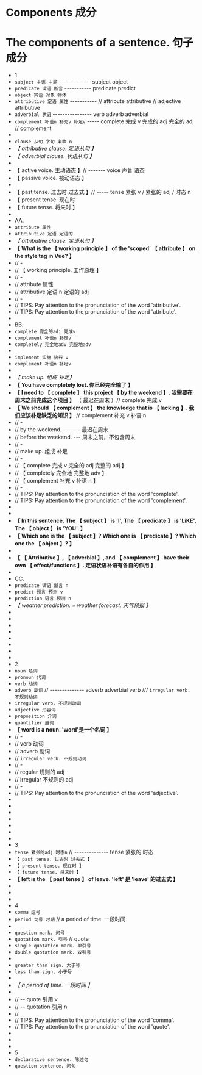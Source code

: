 # Components 成分

# The components of a sentence. 句子成分

- 1
- `subject 主语 主题` ------------- subject object
- `predicate 谓语 断言` ----------- predicate predict
- `object 宾语 对象 物体`
- `attributive 定语 属性` ----------- // attribute attributive // adjective attributive
- `adverbial 状语` ---------------- verb adverb adverbial
- `complement 补语n 补充v 补足v` ----- complete 完成 v 完成的 adj 完全的 adj // complement
-
- `clause 从句 字句 条款 n`
- _【 attributive clause. 定语从句 】_
- _【 adverbial clause. 状语从句 】_
-
- 【 active voice. 主动语态 】// ------- voice 声音 语态
- 【 passive voice. 被动语态 】
-
- 【 past tense. 过去时 过去式 】// ----- tense 紧张 v / 紧张的 adj / 时态 n
- 【 present tense. 现在时
- 【 future tense. 将来时 】
-
- AA.
- `attribute 属性`
- `attributive 定语 定语的`
- _【 attributive clause. 定语从句 】_
- **【 What is the 【 working principle 】 of the 'scoped' 【 attribute 】 on the style tag in Vue? 】**
- // -
- // 【 working principle. 工作原理 】
- // -
- // attribute 属性
- // attributive 定语 n 定语的 adj
- // -
- // TIPS: Pay attention to the pronunciation of the word 'attributive'.
- // TIPS: Pay attention to the pronunciation of the word 'attribute'.
-
- BB.
- `complete 完全的adj 完成v`
- `complement 补语n 补足v`
- `completely 完全地adv 完整地adv`
-
- `implement 实施 执行 v`
- `complement 补语n 补足v`
-
- _【 make up. 组成 补足】_
- **【 You have completely lost. 你已经完全输了 】**
- **【 I need to 【 complete 】 this project 【 by the weekend 】. 我需要在周末之前完成这个项目 】** （ 最迟在周末 ）// complete 完成 v
- **【 We should 【 complement 】 the knowledge that is 【 lacking 】. 我们应该补足缺乏的知识 】** // complement 补充 v 补语 n
- // -
- // by the weekend. ------- 最迟在周末
- // before the weekend. --- 周末之前，不包含周末
- // -
- // make up. 组成 补足
- // -
- // 【 complete 完成 v 完全的 adj 完整的 adj 】
- // 【 completely 完全地 完整地 adv 】
- // 【 complement 补充 v 补语 n 】
- // -
- // TIPS: Pay attention to the pronunciation of the word 'complete'.
- // TIPS: Pay attention to the pronunciation of the word 'complement'.
-
-
- **【 In this sentence. The 【 subject 】 is 'I', The 【 predicate 】 is 'LiKE', The 【 object 】 is 'YOU'. 】**
- **【 Which one is the 【 subject 】? Which one is 【 predicate 】? Which one the 【 object 】? 】**
-
- **【 【 Attributive 】, 【 adverbial 】, and 【 complement 】 have their own 【 effect/functions 】. 定语状语补语有各自的作用 】**
-
- CC.
- `predicate 谓语 断言 n`
- `predict 预言 预测 v`
- `prediction 语言 预测 n`
- _【 weather prediction. = weather forecast. 天气预报 】_
-
-
-
-
-
-
-
-
- 2
- `noun 名词`
- `pronoun 代词`
- `verb 动词`
- `adverb 副词` // -------------- adverb adverbial verb /// `irregular verb. 不规则动词`
- `irregular verb. 不规则动词`
- `adjective 形容词`
- `preposition 介词`
- `quantifier 量词`
- **【 word is a noun. 'word'是一个名词 】**
- // -
- // verb 动词
- // adverb 副词
- // `irregular verb. 不规则动词`
- // -
- // regular 规则的 adj
- // irregular 不规则的 adj
- // -
- // TIPS: Pay attention to the pronunciation of the word 'adjective'.
-
-
-
-
-
-
-
- 3
- `tense 紧张的adj 时态n` // -------------- tense 紧张的 时态
- `【 past tense. 过去时 过去式 】`
- `【 present tense. 现在时 】`
- `【 future tense. 将来时 】`
- **【 left is the 【 past tense 】 of leave. 'left' 是 'leave' 的过去式 】**
-
-
-
- 4
- `comma 逗号`
- `period 句号 时期` // a period of time. 一段时间
-
- `question mark. 问号`
- `quotation mark. 引号` // quote
- `single quotation mark. 单引号`
- `double quotation mark. 双引号`
-
- `greater than sign. 大于号`
- `less than sign. 小于号`
-
- _【 a period of time. 一段时间 】_
-
- // -- quote 引用 v
- // -- quotation 引用 n
- //
- // TIPS: Pay attention to the pronunciation of the word 'comma'.
- // TIPS: Pay attention to the pronunciation of the word 'quote'.
-
-
-
- 5
- `declarative sentence. 陈述句`
- `question sentence. 问句`
